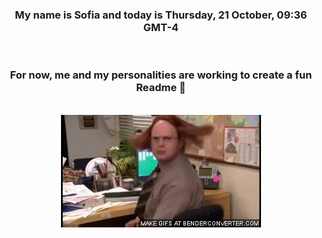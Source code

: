 


<div align="center">
<h3 >My name is Sofia and today is Thursday, 21 October, 09:36 GMT-4</h3><br>
<h3 >For now, me and my personalities are working to create a fun Readme 👋
</h3><br>
<img src='img/dwight.gif' alt='working...'/>
</div>

